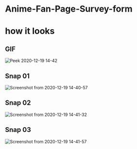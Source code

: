 # Anime-Fan-Page-Survey-form

# how it looks

## GIF

![Peek 2020-12-19 14-42](https://user-images.githubusercontent.com/28594629/102685770-eee3a500-4208-11eb-8af3-48c0d271396a.gif)

## Snap 01
![Screenshot from 2020-12-19 14-40-57](https://user-images.githubusercontent.com/28594629/102685774-f440ef80-4208-11eb-81f8-89c4fc38b70f.png)
## Snap 02
![Screenshot from 2020-12-19 14-41-32](https://user-images.githubusercontent.com/28594629/102685796-1e92ad00-4209-11eb-8979-51400a21aceb.png)
## Snap 03
![Screenshot from 2020-12-19 14-41-57](https://user-images.githubusercontent.com/28594629/102685809-30745000-4209-11eb-93e5-b801d638c828.png)

